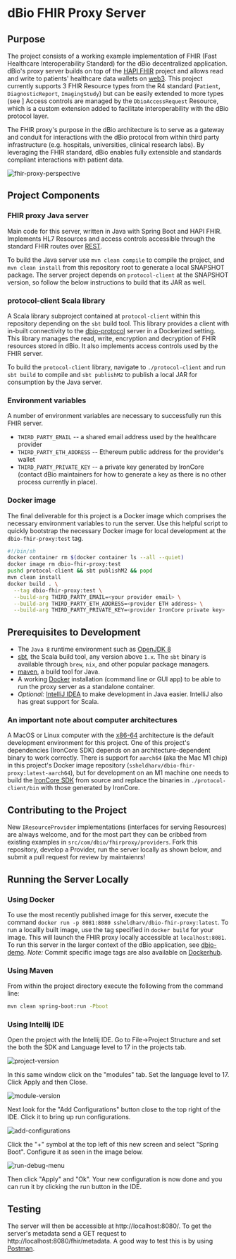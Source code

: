 # dBio FHIR Proxy Server

## Purpose

The project consists of a working example implementation of FHIR (Fast Healthcare Interoperability Standard) for the dBio decentralized application. dBio's proxy server builds on top of the [HAPI FHIR](https://hapifhir.io/) project and allows read and write to patients' healthcare data wallets on [web3](https://www.nytimes.com/interactive/2022/03/18/technology/web3-definition-internet.html). This project currently supports 3 FHIR Resource types from the R4 standard (`Patient`, `DiagnosticReport`, `ImagingStudy`) but can be easily extended to more types (see ] Access controls are managed by the `DbioAccessRequest` Resource, which is a custom extension added to facilitate interoperability with the dBio protocol layer.

The FHIR proxy's purpose in the dBio architecture is to serve as a gateway and conduit for interactions with the dBio protocol from within third party infrastructure (e.g. hospitals, universities, clinical research labs). By leveraging the FHIR standard, dBio enables fully extensible and standards compliant interactions with patient data.

![fhir-proxy-perspective](./readme-images/FHIR-Proxy-Perspective.png)

## Project Components

### FHIR proxy Java server 
Main code for this server, written in Java with Spring Boot and HAPI FHIR.
Implements HL7 Resources and access controls accessible through the standard FHIR routes over [REST](https://www.hl7.org/fhir/http.html).

To build the Java server use `mvn clean compile` to compile the project, and `mvn clean install` from this repository root to generate a local SNAPSHOT package. The server project depends on `protocol-client` at the SNAPSHOT version, so follow the below instructions to build that its JAR as well.

### protocol-client Scala library
A Scala library subproject contained at `protocol-client` within this repository depending on the `sbt` build tool. This library provides a client with in-built connectivity to the [dbio-protocol](https://github.com/HES-Capstone-dBio/dbio-protocol) server in a Dockerized setting. This library manages the read, write, encryption and decryption of FHIR resources stored in dBio. It also implements access controls used by the FHIR server.

To build the `protocol-client` library, navigate to `./protocol-client` and run `sbt build` to compile and `sbt publishM2` to publish a local JAR for consumption by the Java server.

### Environment variables
A number of environment variables are necessary to successfully run this FHIR server.

* `THIRD_PARTY_EMAIL` -- a shared email address used by the healthcare provider
* `THIRD_PARTY_ETH_ADDRESS` -- Ethereum public address for the provider's wallet
* `THIRD_PARTY_PRIVATE_KEY` -- a private key generated by IronCore (contact dBio maintainers for how to generate a key as there is no other process currently in place).

### Docker image
The final deliverable for this project is a Docker image which comprises the necessary environment variables to run the server. Use this helpful script to quickly bootstrap the necessary Docker image for local development at the `dbio-fhir-proxy:test` tag.

```sh
#!/bin/sh
docker container rm $(docker container ls --all --quiet)
docker image rm dbio-fhir-proxy:test
pushd protocol-client && sbt publishM2 && popd
mvn clean install
docker build . \
  --tag dbio-fhir-proxy:test \
  --build-arg THIRD_PARTY_EMAIL=<your provider email> \
  --build-arg THIRD_PARTY_ETH_ADDRESS=<provider ETH address> \
  --build-arg THIRD_PARTY_PRIVATE_KEY=<provider IronCore private key>
```

## Prerequisites to Development
* The `Java 8` runtime environment such as [OpenJDK 8](https://openjdk.java.net/install/)
* [sbt](https://www.scala-sbt.org/1.x/docs/Setup.html), the Scala build tool, any version above `1.x`. The `sbt` binary is available through `brew`, `nix`, and other popular package managers.
* [maven](https://maven.apache.org/install.html), a build tool for Java.
* A working [Docker](https://docs.docker.com/get-docker/) installation (command line or GUI app) to be able to run the proxy server as a standalone container.
* *Optional:* [IntelliJ IDEA](https://www.jetbrains.com/idea/) to make development in Java easier. IntelliJ also has great support for Scala.

### An important note about computer architectures
A MacOS or Linux computer with the [x86-64](https://en.wikipedia.org/wiki/X86-64) architecture is the default development environment for this project. One of this project's dependencies (IronCore SDK) depends on an architecture-dependent binary to work correctly. There is support for `aarch64` (aka the Mac M1 chip) in this project's Docker image repository (`ssheldharv/dbio-fhir-proxy:latest-aarch64`), but for development on an M1 machine one needs to build the [IronCore SDK](https://github.com/IronCoreLabs/ironoxide-swig-bindings/tree/main/java) from source and replace the binaries in `./protocol-client/bin` with those generated by IronCore.

## Contributing to the Project
New `IResourceProvider` implementations (interfaces for serving Resources) are always welcome, and for the most part they can be cribbed from existing examples in `src/com/dbio/fhirproxy/providers`. Fork this repository, develop a Provider, run the server locally as shown below, and submit a pull request for review by maintaienrs!

## Running the Server Locally

### Using Docker
To use the most recently published image for this server, execute the command `docker run -p 8081:8080 ssheldharv/dbio-fhir-proxy:latest`. To run a locallly built image, use the tag specified in `docker build` for your image. This will launch the FHIR proxy locally accessible at `localhost:8081`. To run this server in the larger context of the dBio application, see [dbio-demo](https://github.com/HES-Capstone-dBio).
*Note:* Commit specific image tags are also available on [Dockerhub](https://hub.docker.com/r/ssheldharv/dbio-fhir-proxy).

### Using Maven

From within the project directory execute the following from the command line:
```bash
mvn clean spring-boot:run -Pboot
```

### Using Intellij IDE

Open the project with the Intellij IDE. Go to File->Project Structure and set the both the SDK and Language level to 17 in the projects tab.

![project-version](./readme-images/project-version.png)


In this same window click on the "modules" tab. Set the language level to 17. Click Apply and then Close.

![module-version](./readme-images/module-version.png)

Next look for the "Add Configurations" button close to the top right of the IDE. Click it to bring up run configurations.

![add-configurations](./readme-images/add-configurations.png)

Click the "+" symbol at the top left of this new screen and select "Spring Boot". Configure it as seen in the image below.

![run-debug-menu](./readme-images/run-debug-menu.png)

Then click "Apply" and "Ok". Your new configuration is now done and you can run it by clicking the run button in the IDE.


## Testing

The server will then be accessible at http://localhost:8080/. To get the server's metadata send a GET request to http://localhost:8080/fhir/metadata. A good way to test this is by using [Postman](https://www.postman.com/downloads/).

